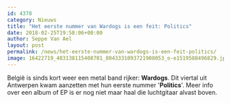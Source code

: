 ```yaml
---
id: 4378
category: Nieuws
title: "Het eerste nummer van Wardogs is een feit: Politics"
date: 2018-02-25T19:58:06+00:00
author: Seppe Van Ael
layout: post
permalink: /news/het-eerste-nummer-van-wardogs-is-een-feit-politics/
image: 16422719_483138115408701_8043331093721908053_o-e1519588496829.jpg
---
```

België is sinds kort weer een metal band rijker: **Wardogs**. Dit viertal uit Antwerpen kwam aanzetten met hun eerste nummer '**Politics**'. Meer info over een album of EP is er nog niet maar haal die luchtgitaar alvast boven.

&nbsp;
